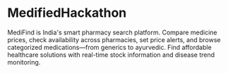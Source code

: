 # MedifiedHackathon
MediFind is India's smart pharmacy search platform. Compare medicine prices, check availability across pharmacies, set price alerts, and browse categorized medications—from generics to ayurvedic. Find affordable healthcare solutions with real-time stock information and disease trend monitoring.
